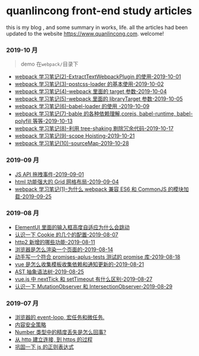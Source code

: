 # quanlincong front-end study articles

this is my blog , and some summary in works, life.
all the articles had been updated to the website https://www.quanlincong.com. welcome!

### 2019-10 月

> demo 在`webpack/`目录下

- [webpack 学习笔记(2)-ExtractTextWebpackPlugin 的使用-2019-10-01](https://github.com/sevenCon/blog-github/issues/19)
- [webpack 学习笔记(3)-postcss-loader 的基本使用-2019-10-02](https://github.com/sevenCon/blog-github/issues/20)
- [webpack 学习笔记(4)-webpack 里面的 target 参数-2019-10-04](https://github.com/sevenCon/blog-github/issues/21)
- [webpack 学习笔记(5)-webpack 里面的 libraryTarget 参数-2019-10-05](https://github.com/sevenCon/blog-github/issues/22)
- [webpack 学习笔记(6)-babel-loader 的使用 -2019-10-09](https://github.com/sevenCon/blog-github/issues/23)
- [webpack 学习笔记(7)-bable 的各种依赖理解,corejs, babel-runtime, babel-polyfill 等等-2019-10-13](https://github.com/sevenCon/blog-github/issues/24)
- [webpack 学习笔记(8)-利用 tree-shaking 剔除冗余代码-2019-10-17](https://github.com/sevenCon/blog-github/issues/25)
- [webpack 学习笔记(9)-scope Hoisting-2019-10-21](https://github.com/sevenCon/blog-github/issues/26)
- [webpack 学习笔记(10)-sourceMap-2019-10-28](https://github.com/sevenCon/blog-github/issues/27)

### 2019-09 月

- [JS API 拖拽事件-2019-09-01](https://github.com/sevenCon/blog-github/issues/16)
- [html 功能强大的 Grid 网格布局-2019-09-04](https://github.com/sevenCon/blog-github/issues/17)
- [webpack 学习笔记(1)-为什么 webpack 兼容 ES6 和 CommonJS 的模块加载-2019-09-25](https://github.com/sevenCon/blog-github/issues/18)

### 2019-08 月

- [ElementUI 里面的输入框高度自适应为什么会跳动](https://github.com/sevenCon/blog-github/issues/7)
- [认识一下 Cookie 的几个的配置-2019-08-07](https://github.com/sevenCon/blog-github/issues/8)
- [http2 新增的哪些功能-2019-08-11](https://github.com/sevenCon/blog-github/issues/9)
- [浏览器是怎么渲染一个页面的-2019-08-14](https://github.com/sevenCon/blog-github/issues/10)
- [动手写一个符合 promises-aplus-tests 测试的 promise 库-2019-08-18](https://github.com/sevenCon/blog-github/issues/11)
- [vue 是怎么收集模板收集依赖和通知更新的-2019-08-21](https://github.com/sevenCon/blog-github/issues/12)
- [AST 抽象语法树-2019-08-25](https://github.com/sevenCon/blog-github/issues/13)
- [vue.js 中 nextTick 和 setTimeout 有什么区别-2019-08-27](https://github.com/sevenCon/blog-github/issues/14)
- [认识一下 MutationObserver 和 IntersectionObserver-2019-08-29](https://github.com/sevenCon/blog-github/issues/15)

### 2019-07 月

- [浏览器的 event-loop, 宏任务和微任务.](https://github.com/sevenCon/blog-github/issues/1)
- [内容安全策略](https://github.com/sevenCon/blog-github/issues/2)
- [Number 类型中的精度丢失是怎么回事?](https://github.com/sevenCon/blog-github/issues/3)
- [从 http 建立连接, 到 https 的过程](https://github.com/sevenCon/blog-github/issues/4)
- [巩固一下 js 的正则表达式](https://github.com/sevenCon/blog-github/issues/5)

